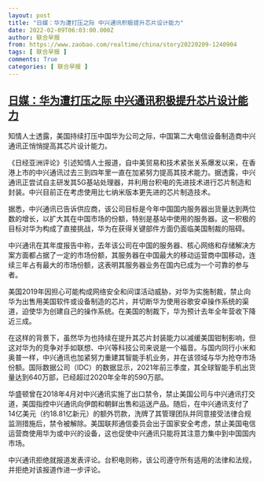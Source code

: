 ```yaml
---
layout: post
title: "日媒：华为遭打压之际 中兴通讯积极提升芯片设计能力"
date: 2022-02-09T06:03:00.000Z
author: 联合早报
from: https://www.zaobao.com/realtime/china/story20220209-1240904
tags: [ 联合早报 ]
comments: True
categories: [ 联合早报 ]
---
```

<!--1644386580000-->
[日媒：华为遭打压之际 中兴通讯积极提升芯片设计能力](https://www.zaobao.com/realtime/china/story20220209-1240904)
------

<div>
<p>知情人士透露，美国持续打压中国华为公司之际，中国第二大电信设备制造商中兴通讯正悄悄提高其芯片设计能力。</p><p>《日经亚洲评论》引述知情人士报道，自中美贸易和技术紧张关系爆发以来，在香港上市的中兴通讯过去三到四年里一直在加紧努力提高其技术能力。据透露，中兴通讯正尝试自主研发其5G基站处理器，并利用台积电的先进技术进行芯片制造和封装。中兴目前正在考虑使用比七纳米版本更先进的芯片制造技术。</p><p>据悉，中兴通讯已告诉供应商，该公司目标是今年中国国内服务器出货量达到两位数的增长，以扩大其在中国市场的份额，特别是基站中使用的服务器。这一积极的目标对华为构成了直接挑战，华为在获得关键部件方面仍面临美国制裁的阻碍。</p><section id="imu"><div id="dfp-ad-imu1">        </div></section><p>中兴通讯在其年度报告中称，去年该公司在中国的服务器、核心网络和存储解决方案方面都占据了一定的市场份额，其服务器在中国最大的移动运营商中国移动，连续三年占有最大的市场份额，这表明其服务器业务在国内已成为一个可靠的参与者。</p><p>美国2019年因担心可能构成网络安全和间谍活动威胁，对华为实施制裁，禁止向华为出售用美国软件或设备制造的芯片，并切断华为使用谷歌安卓操作系统的渠道，迫使华为创建自己的操作系统。在美国的制裁下，华为预计去年全年营收下降近三成。</p><p>在这样的背景下，虽然华为也持续在提升其芯片封装能力以减缓美国钳制影响，但这对华为的竞争对手如联想、中兴等科技公司来说是一个福音。与国内同行小米和奥普一样，中兴通讯也加紧努力重建其智能手机业务，并在该领域与华为抢夺市场份额。国际数据公司（IDC）的数据显示，2021年前三季度，其全球智能手机出货量达到640万部，已经超过2020年全年的590万部。</p><div id="innity-in-post"></div><div id="dfp-ad-midarticlespecial">        </div><p>华盛顿曾在2018年4月对中兴通讯实施了出口禁令，禁止美国公司与中兴通讯打交道，美国指控中兴通讯向伊朗和朝鲜出售和运送产品。随后，在中兴通讯支付了14亿美元（约18.81亿新元）的额外罚款，洗牌了其管理团队并同意接受法律合规监测措施后，禁令被解除。美国联邦通信委员会出于国家安全考虑，禁止美国电信运营商使用华为或中兴的设备，这也促使中兴通讯只能将其注意力集中到中国国内市场。</p><p>中兴通讯拒绝就报道发表评论。台积电则称，该公司遵守所有适用的法律和法规，并拒绝对该报道作进一步评论。</p>      <div class="cx_paywall_placeholder" id="sph_cdp_40"></div>
</div>
